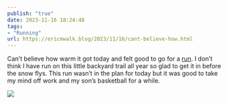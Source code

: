 ```yaml
---
publish: "true"
date: 2023-11-16 18:24:48
tags:
- "Running"
url: https://ericmwalk.blog/2023/11/16/cant-believe-how.html
---
```

Can’t believe how warm it got today and felt good to go for a [run](https://strava.com/activities/10230254574). I don’t think I have run on this little backyard trail all year so glad to get it in before the snow flys. This run wasn’t in the plan for today but it was good to take my mind off work and my son’s basketball for a while.

![](https://ericmwalk.blog/uploads/2023/01d05c1c-a318-467f-8366-eb2df32ce069.jpg)